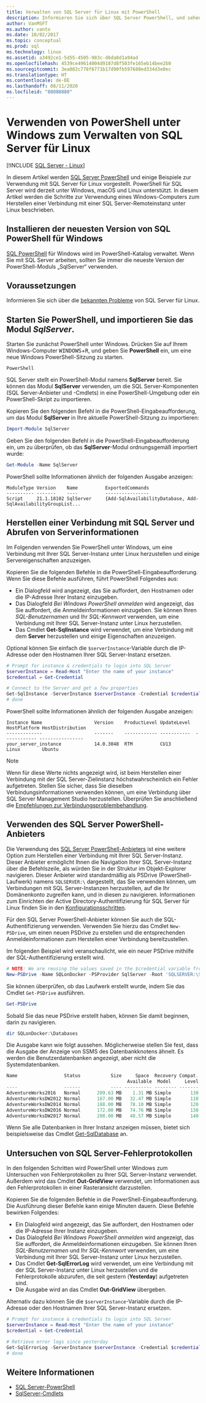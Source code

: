 ```yaml
---
title: Verwalten von SQL Server für Linux mit PowerShell
description: Informieren Sie sich über SQL Server PowerShell, und sehen Sie sich einige Beispiele zur Verwendung von Windows mit SQL Server für Linux an.
author: VanMSFT
ms.author: vanto
ms.date: 10/02/2017
ms.topic: conceptual
ms.prod: sql
ms.technology: linux
ms.assetid: a3492ce1-5d55-4505-983c-d6da8d1a94ad
ms.openlocfilehash: 4539ce49614004d9187d8f503fe165eb14bee2b0
ms.sourcegitcommit: 3ea082c778f6771b17d90fb597680ed334d3e0ec
ms.translationtype: HT
ms.contentlocale: de-DE
ms.lasthandoff: 08/11/2020
ms.locfileid: "88088880"
---
```

# <a name="use-powershell-on-windows-to-manage-sql-server-on-linux"></a>Verwenden von PowerShell unter Windows zum Verwalten von SQL Server für Linux

[!INCLUDE [SQL Server - Linux](../includes/applies-to-version/sql-linux.md)]

In diesem Artikel werden [SQL Server PowerShell](../powershell/sql-server-powershell.md) und einige Beispiele zur Verwendung mit SQL Server für Linux vorgestellt. PowerShell für SQL Server wird derzeit unter Windows, macOS und Linux unterstützt. In diesem Artikel werden die Schritte zur Verwendung eines Windows-Computers zum Herstellen einer Verbindung mit einer SQL Server-Remoteinstanz unter Linux beschrieben.

## <a name="install-the-newest-version-of-sql-powershell-on-windows"></a>Installieren der neuesten Version von SQL PowerShell für Windows

[SQL PowerShell](../powershell/download-sql-server-ps-module.md) für Windows wird im PowerShell-Katalog verwaltet. Wenn Sie mit SQL Server arbeiten, sollten Sie immer die neueste Version der PowerShell-Moduls „SqlServer“ verwenden.

## <a name="before-you-begin"></a>Voraussetzungen

Informieren Sie sich über die [bekannten Probleme](sql-server-linux-release-notes.md) von SQL Server für Linux.

## <a name="launch-powershell-and-import-the-sqlserver-module"></a>Starten Sie PowerShell, und importieren Sie das Modul *SqlServer*.

Starten Sie zunächst PowerShell unter Windows. Drücken Sie auf Ihrem Windows-Computer <kbd>WINDOWS</kbd>+<kbd>R</kbd>, und geben Sie **PowerShell** ein, um eine neue Windows PowerShell-Sitzung zu starten.

```
PowerShell
```

SQL Server stellt ein PowerShell-Modul namens **SqlServer** bereit. Sie können das Modul **SqlServer** verwenden, um die SQL Server-Komponenten (SQL Server-Anbieter und -Cmdlets) in eine PowerShell-Umgebung oder ein PowerShell-Skript zu importieren.

Kopieren Sie den folgenden Befehl in die PowerShell-Eingabeaufforderung, um das Modul **SqlServer** in Ihre aktuelle PowerShell-Sitzung zu importieren:

```powershell
Import-Module SqlServer
```

Geben Sie den folgenden Befehl in die PowerShell-Eingabeaufforderung ein, um zu überprüfen, ob das **SqlServer**-Modul ordnungsgemäß importiert wurde:

```powershell
Get-Module -Name SqlServer
```

PowerShell sollte Informationen ähnlich der folgenden Ausgabe anzeigen:

```
ModuleType Version    Name          ExportedCommands
---------- -------    ----          ----------------
Script     21.1.18102 SqlServer     {Add-SqlAvailabilityDatabase, Add-SqlAvailabilityGroupList...
```

## <a name="connect-to-sql-server-and-get-server-information"></a>Herstellen einer Verbindung mit SQL Server und Abrufen von Serverinformationen

Im Folgenden verwenden Sie PowerShell unter Windows, um eine Verbindung mit Ihrer SQL Server-Instanz unter Linux herzustellen und einige Servereigenschaften anzuzeigen.

Kopieren Sie die folgenden Befehle in die PowerShell-Eingabeaufforderung. Wenn Sie diese Befehle ausführen, führt PowerShell Folgendes aus:
- Ein Dialogfeld wird angezeigt, das Sie auffordert, den Hostnamen oder die IP-Adresse Ihrer Instanz einzugeben.
- Das Dialogfeld *Bei Windows PowerShell anmelden* wird angezeigt, das Sie auffordert, die Anmeldeinformationen einzugeben. Sie können Ihren *SQL-Benutzernamen* und Ihr *SQL-Kennwort* verwenden, um eine Verbindung mit Ihrer SQL Server-Instanz unter Linux herzustellen.
- Das Cmdlet **Get-SqlInstance** wird verwendet, um eine Verbindung mit dem **Server** herzustellen und einige Eigenschaften anzuzeigen.

Optional können Sie einfach die `$serverInstance`-Variable durch die IP-Adresse oder den Hostnamen Ihrer SQL Server-Instanz ersetzen.

```powershell
# Prompt for instance & credentials to login into SQL Server
$serverInstance = Read-Host "Enter the name of your instance"
$credential = Get-Credential

# Connect to the Server and get a few properties
Get-SqlInstance -ServerInstance $serverInstance -Credential $credential
# done
```

PowerShell sollte Informationen ähnlich der folgenden Ausgabe anzeigen:

```
Instance Name                   Version    ProductLevel UpdateLevel  HostPlatform HostDistribution                
-------------                   -------    ------------ -----------  ------------ ----------------                
your_server_instance            14.0.3048  RTM          CU13         Linux        Ubuntu 
```
> [!NOTE]
> Wenn für diese Werte nichts angezeigt wird, ist beim Herstellen einer Verbindung mit der SQL Server-Zielinstanz höchstwahrscheinlich ein Fehler aufgetreten. Stellen Sie sicher, dass Sie dieselben Verbindungsinformationen verwenden können, um eine Verbindung über SQL Server Management Studio herzustellen. Überprüfen Sie anschließend die [Empfehlungen zur Verbindungsproblembehandlung](sql-server-linux-troubleshooting-guide.md#connection).

## <a name="using-the-sql-server-powershell-provider"></a>Verwenden des SQL Server PowerShell-Anbieters

Die Verwendung des [SQL Server PowerShell-Anbieters](https://docs.microsoft.com/sql/powershell/sql-server-powershell-provider) ist eine weitere Option zum Herstellen einer Verbindung mit Ihrer SQL Server-Instanz.  Dieser Anbieter ermöglicht Ihnen die Navigation Ihrer SQL Server-Instanz über die Befehlszeile, als würden Sie in der Struktur im Objekt-Explorer navigieren.  Dieser Anbieter wird standardmäßig als PSDrive (PowerShell-Laufwerk) namens `SQLSERVER:\` dargestellt, das Sie verwenden können, um Verbindungen mit SQL Server-Instanzen herzustellen, auf die Ihr Domänenkonto zugreifen kann, und in diesen zu navigieren.  Informationen zum Einrichten der Active Directory-Authentifizierung für SQL Server für Linux finden Sie in den [Konfigurationsschritten](https://docs.microsoft.com/sql/linux/sql-server-linux-active-directory-auth-overview#configuration-steps).

Für den SQL Server PowerShell-Anbieter können Sie auch die SQL-Authentifizierung verwenden. Verwenden Sie hierzu das Cmdlet `New-PSDrive`, um einen neuen PSDrive zu erstellen und die entsprechenden Anmeldeinformationen zum Herstellen einer Verbindung bereitzustellen.

Im folgenden Beispiel wird veranschaulicht, wie ein neuer PSDrive mithilfe der SQL-Authentifizierung erstellt wird.

```powershell
# NOTE: We are reusing the values saved in the $credential variable from the above example.
New-PSDrive -Name SQLonDocker -PSProvider SqlServer -Root 'SQLSERVER:\SQL\localhost,10002\Default\' -Credential $credential
```

Sie können überprüfen, ob das Laufwerk erstellt wurde, indem Sie das Cmdlet `Get-PSDrive` ausführen.

```powershell
Get-PSDrive
```

Sobald Sie das neue PSDrive erstellt haben, können Sie damit beginnen, darin zu navigieren.

```powershell
dir SQLonDocker:\Databases
```

Die Ausgabe kann wie folgt aussehen.  Möglicherweise stellen Sie fest, dass die Ausgabe der Anzeige von SSMS des Datenbankknotens ähnelt.  Es werden die Benutzerdatenbanken angezeigt, aber nicht die Systemdatenbanken.

```powershell
Name                 Status           Size     Space  Recovery Compat. Owner
                                            Available  Model     Level
----                 ------           ---- ---------- -------- ------- -----
AdventureWorks2016   Normal      209.63 MB    1.31 MB Simple       130 sa
AdventureWorksDW2012 Normal      167.00 MB   32.47 MB Simple       110 sa
AdventureWorksDW2014 Normal      188.00 MB   78.10 MB Simple       120 sa
AdventureWorksDW2016 Normal      172.00 MB   74.76 MB Simple       130 sa
AdventureWorksDW2017 Normal      208.00 MB   40.57 MB Simple       140 sa
```

Wenn Sie alle Datenbanken in Ihrer Instanz anzeigen müssen, bietet sich beispielsweise das Cmdlet [Get-SqlDatabase](https://docs.microsoft.com/powershell/module/sqlserver/Get-SqlDatabase) an.

## <a name="examine-sql-server-error-logs"></a>Untersuchen von SQL Server-Fehlerprotokollen

In den folgenden Schritten wird PowerShell unter Windows zum Untersuchen von Fehlerprotokollen zu Ihrer SQL Server-Instanz verwendet. Außerdem wird das Cmdlet **Out-GridView** verwendet, um Informationen aus den Fehlerprotokollen in einer Rasteransicht darzustellen.

Kopieren Sie die folgenden Befehle in die PowerShell-Eingabeaufforderung. Die Ausführung dieser Befehle kann einige Minuten dauern. Diese Befehle bewirken Folgendes:
- Ein Dialogfeld wird angezeigt, das Sie auffordert, den Hostnamen oder die IP-Adresse Ihrer Instanz einzugeben.
- Das Dialogfeld *Bei Windows PowerShell anmelden* wird angezeigt, das Sie auffordert, die Anmeldeinformationen einzugeben. Sie können Ihren *SQL-Benutzernamen* und Ihr *SQL-Kennwort* verwenden, um eine Verbindung mit Ihrer SQL Server-Instanz unter Linux herzustellen.
- Das Cmdlet **Get-SqlErrorLog** wird verwendet, um eine Verbindung mit der SQL Server-Instanz unter Linux herzustellen und die Fehlerprotokolle abzurufen, die seit gestern (**Yesterday**) aufgetreten sind.
- Die Ausgabe wird an das Cmdlet **Out-GridView** übergeben.

Alternativ dazu können Sie die `$serverInstance`-Variable durch die IP-Adresse oder den Hostnamen Ihrer SQL Server-Instanz ersetzen.

```powershell
# Prompt for instance & credentials to login into SQL Server
$serverInstance = Read-Host "Enter the name of your instance"
$credential = Get-Credential

# Retrieve error logs since yesterday
Get-SqlErrorLog -ServerInstance $serverInstance -Credential $credential -Since Yesterday | Out-GridView
# done
```
## <a name="see-also"></a>Weitere Informationen
- [SQL Server-PowerShell](../relational-databases/scripting/sql-server-powershell.md)
- [SqlServer-Cmdlets](https://docs.microsoft.com/powershell/module/sqlserver)
